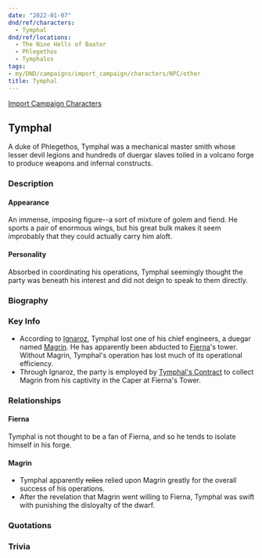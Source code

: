 ```yaml
---
date: "2022-01-07"
dnd/ref/characters:
  - Tymphal
dnd/ref/locations:
  - The Nine Hells of Baator
  - Phlegethos
  - Tymphalos
tags:
- my/DND/campaigns/import_campaign/characters/NPC/other
title: Tymphal
---
```


[Import Campaign Characters](/dnd/characters/)

## Tymphal

A duke of Phlegethos, Tymphal was a mechanical master smith whose lesser devil legions and hundreds of duergar slaves toiled in a volcano forge to produce weapons and infernal constructs.

### Description

#### Appearance

An immense, imposing figure--a sort of mixture of golem and fiend. He sports a pair of enormous wings, but his great bulk makes it seem improbably that they could actually carry him aloft.

#### Personality

Absorbed in coordinating his operations, Tymphal seemingly thought the party was beneath his interest and did not deign to speak to them directly.

### Biography

### Key Info

- According to [Ignaroz](/dnd/npcs/ignaroz), Tymphal lost one of his chief engineers, a duegar named [Magrin](/dnd/npcs/magrin). He has apparently been abducted to [Fierna](/dnd/npcs/fierna)'s tower. Without Magrin, Tymphal's operation has lost much of its operational efficiency.
- Through Ignaroz, the party is employed by [Tymphal's Contract](/dnd/notes/tymphals-contract) to collect Magrin from his captivity in the Caper at Fierna's Tower.

### Relationships

#### Fierna

Tymphal is not thought to be a fan of Fierna, and so he tends to isolate himself in his forge.

#### Magrin

- Tymphal apparently ~~relies~~ relied upon Magrin greatly for the overall success of his operations.
- After the revelation that Magrin went willing to Fierna, Tymphal was swift with punishing the disloyalty of the dwarf.

### Quotations

### Trivia

